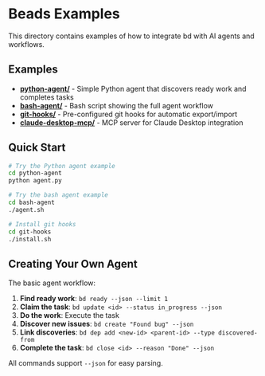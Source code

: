 # Beads Examples

This directory contains examples of how to integrate bd with AI agents and workflows.

## Examples

- **[python-agent/](python-agent/)** - Simple Python agent that discovers ready work and completes tasks
- **[bash-agent/](bash-agent/)** - Bash script showing the full agent workflow
- **[git-hooks/](git-hooks/)** - Pre-configured git hooks for automatic export/import
- **[claude-desktop-mcp/](claude-desktop-mcp/)** - MCP server for Claude Desktop integration

## Quick Start

```bash
# Try the Python agent example
cd python-agent
python agent.py

# Try the bash agent example
cd bash-agent
./agent.sh

# Install git hooks
cd git-hooks
./install.sh
```

## Creating Your Own Agent

The basic agent workflow:

1. **Find ready work**: `bd ready --json --limit 1`
2. **Claim the task**: `bd update <id> --status in_progress --json`
3. **Do the work**: Execute the task
4. **Discover new issues**: `bd create "Found bug" --json`
5. **Link discoveries**: `bd dep add <new-id> <parent-id> --type discovered-from`
6. **Complete the task**: `bd close <id> --reason "Done" --json`

All commands support `--json` for easy parsing.
